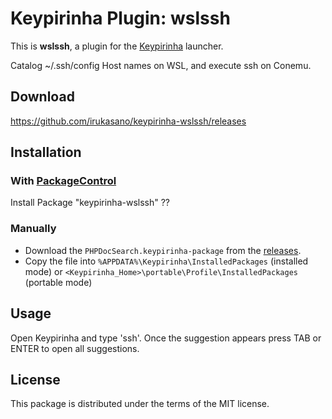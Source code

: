 
# Keypirinha Plugin: wslssh

This is **wslssh**, a plugin for the
[Keypirinha](http://keypirinha.com) launcher.

Catalog ~/.ssh/config Host names on WSL, and execute ssh on Conemu.


## Download

https://github.com/irukasano/keypirinha-wslssh/releases

## Installation

### With [PackageControl](https://github.com/ueffel/Keypirinha-PackageControl)

Install Package "keypirinha-wslssh" ??

### Manually

* Download the `PHPDocSearch.keypirinha-package` from the [releases](https://github.com/irukasano/keypirinha-wslssh/releases/latest).
* Copy the file into `%APPDATA%\Keypirinha\InstalledPackages` (installed mode) or
  `<Keypirinha_Home>\portable\Profile\InstalledPackages` (portable mode)

## Usage

Open Keypirinha and type 'ssh'. Once the suggestion appears press TAB or ENTER to open all suggestions.

## License

This package is distributed under the terms of the MIT license.
